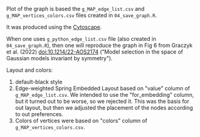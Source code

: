 Plot of the graph is based the `g_MAP_edge_list.csv` and `g_MAP_vertices_colors.csv` files created in `04_save_graph.R`.

It was produced using the [Cytoscape](https://cytoscape.org/).

When one uses `g_python_edge_list.csv` file (also created in `04_save_graph.R`), then one will reproduce the graph in Fig 6 from Graczyk et al. (2022) <doi:10.1214/22-AOS2174> ("Model selection in the space of Gaussian models invariant by symmetry").

Layout and colors:
1. default-black style
2. Edge-weighted Spring Embedded Layout based on "value" column of `g_MAP_edge_list.csv`. We intended to use the "for_embedding" column, but it turned out to be worse, so we rejected it. This was the basis for out layout, but then we adjusted the placement of the nodes according to out preferences.
3. Colors of vertices were based on "colors" column of `g_MAP_vertices_colors.csv`.
